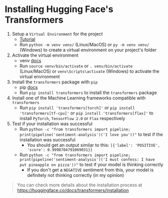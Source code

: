 # Installing Hugging Face's Transformers

1. Setup a `Virtual Environment` for the project
   - [Tutorial](https://packaging.python.org/en/latest/guides/installing-using-pip-and-virtual-environments/)
   - Run `python -m venv venv/` (Linux/MacOS) or `py -m venv venv/` (Windows) to create a virtual environment on your project's folder
2. Activate the virtual environment
   - venv [docs](https://docs.python.org/3/library/venv.html)
   - Run `source venv/bin/activate` or `. venv/bin/activate` (Linux/MacOS) or `venv\Scripts\activate` (Windows) to activate the virtual environment
3. Install the `transformers` package with `pip`
   - pip [docs](https://pip.pypa.io/en/stable/)
   - Run `pip install transformers` to install the `transformers` package
4. Install one of the Machine Learning frameworks compatible with `transformers`
   - Run `pip install 'transformers[torch]'` or `pip install 'transformers[tf-cpu]'` or `pip install 'transformers[flax]'` to install `PyTorch`, `TensorFlow 2.0` or `Flax` respectively
5. Test if your installation was successful
   - Run `python -c "from transformers import pipeline; print(pipeline('sentiment-analysis')('I love you'))"` to test if the installation was successful
     - You should get an output similar to this: `[{'label': 'POSITIVE', 'score': 0.9998704791069031}]`
   - Run `python -c "from transformers import pipeline; print(pipeline('sentiment-analysis')('I must confess: I have put pineapple on pizza'))"` to test if your model is thinking correctly
     - If you don't get a `NEGATIVE` sentiment from this, your model is definitely not thinking correctly (in my opinion)

> You can check more details about the installation process at <https://huggingface.co/docs/transformers/installation>
